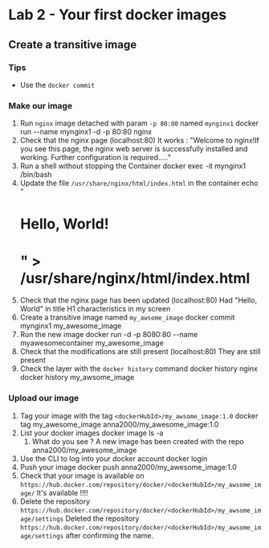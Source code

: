 # Lab 2 - Your first docker images

## Create a transitive image

### Tips

- Use the `docker commit`

### Make our image

1. Run `nginx` image detached with param `-p 80:80` named `mynginx1`
	docker run --name mynginx1 -d -p 80:80 nginx
2. Check that the nginx page (localhost:80)
	It works  : "Welcome to nginx!If you see this page, the nginx web server is successfully installed and working. Further configuration is required....."
3. Run a shell without stopping the Container
	docker exec -it mynginx1 /bin/bash
4. Update the file `/usr/share/nginx/html/index.html` in the container
	echo "<H1> Hello, World! <H1>" > /usr/share/nginx/html/index.html
5. Check that the nginx page has been updated (localhost:80)
	Had "Hello, World" in title H1 characteristics in my screen
6. Create a transitive image named `my_awsome_image`
	docker commit mynginx1 my_awesome_image
7. Run the new image
	docker run -d -p 8080:80 --name myawesomecontainer my_awesome_image
8. Check that the modifications are still present (localhost:80)
	They are still present
9. Check the layer with the `docker history` command
	docker history nginx 
	docker history my_awsome_image 

### Upload our image

1. Tag your image with the tag `<dockerHubId>/my_awsome_image:1.0`
	docker tag my_awesome_image anna2000/my_awesome_image:1.0
2. List your docker images
	docker image ls -a
   1. What do you see ?
   		A new image has been created with the repo anna2000/my_awesome_image
3. Use the CLI to log into your docker account
	docker login
4. Push your image
	docker push anna2000/my_awesome_image:1.0
5. Check that your image is available on `https://hub.docker.com/repository/docker/<dockerHubId>/my_awsome_image/`
	It's available !!!!
6. Delete the repository `https://hub.docker.com/repository/docker/<dockerHubId>/my_awsome_image/settings`
	Deleted the repository `https://hub.docker.com/repository/docker/<dockerHubId>/my_awsome_image/settings` after confirming the name. 